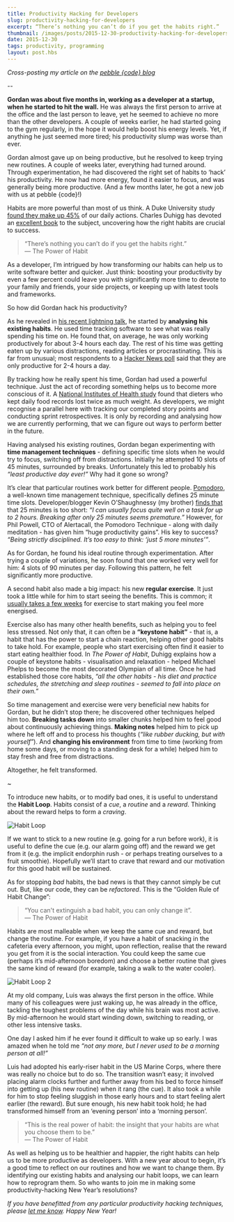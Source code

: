 ```yaml
---
title: Productivity Hacking for Developers
slug: productivity-hacking-for-developers
excerpt: “There’s nothing you can’t do if you get the habits right.”
thumbnail: /images/posts/2015-12-30-productivity-hacking-for-developers/thumbnail-habit-loop.png
date: 2015-12-30
tags: productivity, programming
layout: post.hbs
---
```


_Cross-posting my article on the [pebble {code} blog](http://pebblecode.com/blog/productivity-hacking/)_

--

**Gordan was about five months in, working as a developer at a startup, when he started to hit the wall.**
He was always the first person to arrive at the office and the last person to leave, yet he seemed to achieve no more
than the other developers. A couple of weeks earlier, he had started going to the gym regularly, in the hope it would
help boost his energy levels. Yet, if anything he just seemed more tired; his productivity slump was worse than ever.

Gordan almost gave up on being productive, but he resolved to keep trying new routines. A couple of weeks later,
everything had turned around. Through experimentation, he had discovered the right set of habits to ‘hack’ his
productivity. He now had more energy, found it easier to focus, and was generally being more productive. (And a few
months later, he got a new job with us at pebble {code}!)

Habits are more powerful than most of us think. A Duke University study [found they make up 45%](https://dornsife.usc.edu/assets/sites/208/docs/Neal.Wood.Quinn.2006.pdf)
of our daily actions. Charles Duhigg has devoted an [excellent book](http://charlesduhigg.com/the-power-of-habit/) to
the subject, uncovering how the right habits are crucial to success.

> “There’s nothing you can’t do if you get the habits right.”  
> &mdash; The Power of Habit

As a developer, I’m intrigued by how transforming our habits can help us to write software better and quicker. Just
think: boosting your productivity by even a few percent could leave you with significantly more time to devote to your
family and friends, your side projects, or keeping up with latest tools and frameworks.

So how did Gordan hack his productivity?

As he revealed in [his recent lightning talk](https://youtu.be/EsWba2kP6hQ), he started by **analysing his existing
habits**. He used time tracking software to see what was really spending his time on. He found that, on average, he was
only working productively for about 3-4 hours each day. The rest of his time was getting eaten up by various
distractions, reading articles or procrastinating. This is far from unusual; most respondents to a [Hacker News poll](https://news.ycombinator.com/item?id=7657502)
said that they are only productive for 2-4 hours a day.

By tracking how he really spent his time, Gordan had used a powerful technique. Just the act of recording something
helps us to become more conscious of it. A [National Institutes of Health study](http://www.sciencedaily.com/releases/2008/07/080708080738.htm)
found that dieters who kept daily food records lost twice as much weight. As developers, we might recognise a parallel
here with tracking our completed story points and conducting sprint retrospectives. It is only by recording and
analysing how we are currently performing, that we can figure out ways to perform better in the future.

Having analysed his existing routines, Gordan began experimenting with **time management techniques** - defining specific
time slots when he would try to focus, switching off from distractions. Initially he attempted 10 slots of 45 minutes,
surrounded by breaks. Unfortunately this led to probably his _“least productive day ever!”_ Why had it gone so wrong?

It’s clear that particular routines work better for different people. [Pomodoro](http://pomodorotechnique.com/), a
well-known time management technique, specifically defines 25 minute time slots. Developer/blogger Kevin O’Shaughnessy
(my brother) [finds that](http://zombiecodekill.com/2015/06/08/why-im-not-yet-sold-on-the-pomodoro-technique/) that 25
minutes is too short: _“I can usually focus quite well on a task for up to 2 hours. Breaking after only 25 minutes seems
premature.”_ However, for Phil Powell, CTO of Alertacall, the Pomodoro Technique - along with daily meditation - has
given him “huge productivity gains”. His key to success? _“Being strictly disciplined. It’s too easy to think: ‘just
5 more minutes’”_.

As for Gordan, he found his ideal routine through experimentation. After trying a couple of variations, he soon found
that one worked very well for him: 4 slots of 90 minutes per day. Following this pattern, he felt significantly more
productive.

A second habit also made a big impact: his new **regular exercise**. It just took a little while for him to start seeing
the benefits. This is common; it [usually takes a few weeks](http://www.huffingtonpost.com/robert-pozen/exercise-productivity_b_2005463.html)
for exercise to start making you feel more energised.

Exercise also has many other health benefits, such as helping you to feel less stressed. Not only that, it can often be
a **“keystone habit”** - that is, a habit that has the power to start a chain reaction, helping other good habits to
take hold. For example, people who start exercising often find it easier to start eating healthier food. In _The Power
of Habit_, Duhigg explains how a couple of keystone habits - visualisation and relaxation - helped Michael Phelps to
become the most decorated Olympian of all time. Once he had established those core habits, _“all the other habits -
his diet and practice schedules, the stretching and sleep routines - seemed to fall into place on their own.”_

So time management and exercise were very beneficial new habits for Gordan, but he didn’t stop there; he discovered
other techniques helped him too. **Breaking tasks down** into smaller chunks helped him to feel good about continuously
achieving things. **Making notes** helped him to pick up where he left off and to process his thoughts (_“like rubber
ducking, but with yourself”_). And **changing his environment** from time to time (working from home some days, or
moving to a standing desk for a while) helped him to stay fresh and free from distractions.

Altogether, he felt transformed.

~

To introduce new habits, or to modify bad ones, it is useful to understand the **Habit Loop**. Habits consist of a
_cue_, a _routine_ and a _reward_. Thinking about the reward helps to form a _craving_.

![Habit Loop](/images/posts/2015-12-30-productivity-hacking-for-developers/habit-loop1.png)

If we want to stick to a new routine (e.g. going for a run before work), it is useful to define the cue (e.g. our alarm
going off) and the reward we get from it (e.g. the implicit endorphin rush - or perhaps treating ourselves to a fruit
smoothie). Hopefully we’ll start to crave that reward and our motivation for this good habit will be sustained.

As for stopping _bad_ habits, the bad news is that they cannot simply be cut out. But, like our code, they can be
_refactored_. This is the “Golden Rule of Habit Change”:

> “You can't extinguish a bad habit, you can only change it”.  
> &mdash; The Power of Habit

Habits are most malleable when we keep the same cue and reward, but change the routine. For example, if you have a
habit of snacking in the cafeteria every afternoon, you might, upon reflection, realise that the reward you get from it
is the social interaction. You could keep the same cue (perhaps it’s mid-afternoon boredom) and choose a better routine
that gives the same kind of reward (for example, taking a walk to the water cooler).

![Habit Loop 2](/images/posts/2015-12-30-productivity-hacking-for-developers/habit-loop2.png)

At my old company, Luis was always the first person in the office. While many of his colleagues were just waking up, he
was already in the office, tackling the toughest problems of the day while his brain was most active. By mid-afternoon
he would start winding down, switching to reading, or other less intensive tasks.

One day I asked him if he ever found it difficult to wake up so early. I was amazed when he told me _“not any more, but
I never used to be a morning person at all!”_

Luis had adopted his early-riser habit in the US Marine Corps, where there was really no choice but to do so. The
transition wasn’t easy; it involved placing alarm clocks further and further away from his bed to force himself into
getting up (his new routine) when it rang (the cue). It also took a while for him to stop feeling sluggish in those
early hours and to start feeling alert earlier (the reward). But sure enough, his new habit took hold; he had
transformed himself from an ‘evening person’ into a ‘morning person’.

> “This is the real power of habit: the insight that your habits are what you choose them to be.”  
> &mdash; The Power of Habit

As well as helping us to be healthier and happier, the right habits can help us to be more productive as developers.
With a new year about to begin, it’s a good time to reflect on our routines and how we want to change them. By
identifying our existing habits and analysing our habit loops, we can learn how to reprogram them. So who wants to join
me in making some productivity-hacking New Year’s resolutions?

_If you have benefitted from any particular productivity hacking techniques, please [let me know](https://twitter.com/poshaughnessy).
Happy New Year!_
